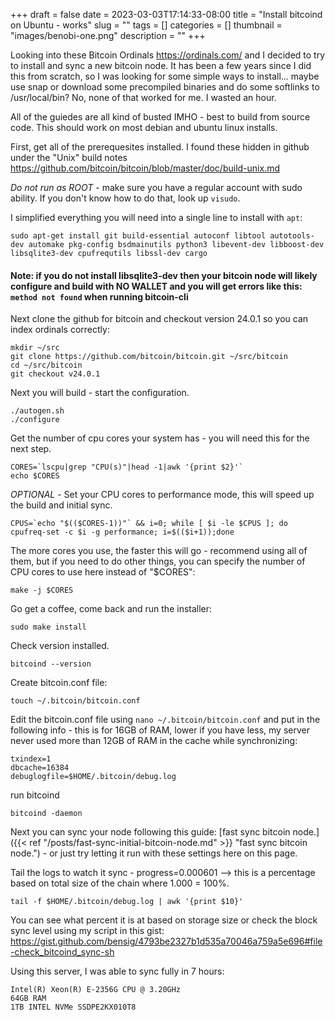 +++ 
draft = false
date = 2023-03-03T17:14:33-08:00
title = "Install bitcoind on Ubuntu - works"
slug = "" 
tags = []
categories = []
thumbnail = "images/benobi-one.png"
description = ""
+++

Looking into these Bitcoin Ordinals https://ordinals.com/ and I decided to try to install and sync a new bitcoin node. It has been a few years since I did this from scratch, so I was looking for some simple ways to install... maybe use snap or download some precompiled binaries and do some softlinks to /usr/local/bin? No, none of that worked for me. I wasted an hour. 

All of the guiedes are all kind of busted IMHO - best to build from source code. This should work on most debian and ubuntu linux installs.

First, get all of the prerequesites installed. I found these hidden in github under the "Unix" build notes 
https://github.com/bitcoin/bitcoin/blob/master/doc/build-unix.md

*Do not run as ROOT* - make sure you have a regular account with sudo ability. If you don't know how to do that, look up `visudo`.

I simplified everything you will need into a single line to install with `apt`:

```
sudo apt-get install git build-essential autoconf libtool autotools-dev automake pkg-config bsdmainutils python3 libevent-dev libboost-dev libsqlite3-dev cpufrequtils libssl-dev cargo
```

#### Note: if you do not install libsqlite3-dev then your bitcoin node will likely configure and build with NO WALLET and you will get errors like this: `method not found` when running bitcoin-cli

Next clone the github for bitcoin and checkout version 24.0.1 so you can index ordinals correctly:
```
mkdir ~/src
git clone https://github.com/bitcoin/bitcoin.git ~/src/bitcoin
cd ~/src/bitcoin
git checkout v24.0.1
```

Next you will build - start the configuration.
```
./autogen.sh
./configure
```

Get the number of cpu cores your system has - you will need this for the next step.
```
CORES=`lscpu|grep "CPU(s)"|head -1|awk '{print $2}'`
echo $CORES
```

*OPTIONAL* - Set your CPU cores to performance mode, this will speed up the build and initial sync. 
```
CPUS=`echo "$(($CORES-1))"` && i=0; while [ $i -le $CPUS ]; do cpufreq-set -c $i -g performance; i=$(($i+1));done
```

The more cores you use, the faster this will go - recommend using all of them, but if you need to do other things, you can specify the number of CPU cores to use here instead of "$CORES":
```
make -j $CORES
```

Go get a coffee, come back and run the installer:
```
sudo make install
```


Check version installed.
```
bitcoind --version
```

Create bitcoin.conf file:
```
touch ~/.bitcoin/bitcoin.conf
```

Edit the bitcoin.conf file using `nano ~/.bitcoin/bitcoin.conf` and put in the following info - this is for 16GB of RAM, lower if you have less, my server never used more than 12GB of RAM in the cache while synchronizing:
```
txindex=1
dbcache=16384
debuglogfile=$HOME/.bitcoin/debug.log
```

run bitcoind
```
bitcoind -daemon
```

Next you can sync your node following this guide: [fast sync bitcoin node.]({{< ref "/posts/fast-sync-initial-bitcoin-node.md" >}} "fast sync bitcoin node.") - or just try letting it run with these settings here on this page.

Tail the logs to watch it sync - progress=0.000601 --> this is a percentage based on total size of the chain where 1.000 = 100%.
```
tail -f $HOME/.bitcoin/debug.log | awk '{print $10}'
```

You can see what percent it is at based on storage size or check the block sync level using my script in this gist:
https://gist.github.com/bensig/4793be2327b1d535a70046a759a5e696#file-check_bitcoind_sync-sh

Using this server, I was able to sync fully in 7 hours:

```
Intel(R) Xeon(R) E-2356G CPU @ 3.20GHz
64GB RAM
1TB INTEL NVMe SSDPE2KX010T8
```